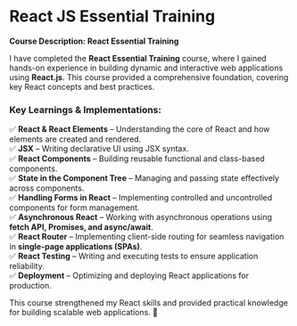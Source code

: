 # React JS Essential Training

**Course Description: React Essential Training**  

I have completed the **React Essential Training** course, where I gained hands-on experience in building dynamic and interactive web applications using **React.js**. This course provided a comprehensive foundation, covering key React concepts and best practices.  

### **Key Learnings & Implementations:**  
✅ **React & React Elements** – Understanding the core of React and how elements are created and rendered.  
✅ **JSX** – Writing declarative UI using JSX syntax.  
✅ **React Components** – Building reusable functional and class-based components.  
✅ **State in the Component Tree** – Managing and passing state effectively across components.  
✅ **Handling Forms in React** – Implementing controlled and uncontrolled components for form management.  
✅ **Asynchronous React** – Working with asynchronous operations using **fetch API, Promises, and async/await**.  
✅ **React Router** – Implementing client-side routing for seamless navigation in **single-page applications (SPAs)**.  
✅ **React Testing** – Writing and executing tests to ensure application reliability.  
✅ **Deployment** – Optimizing and deploying React applications for production.  

This course strengthened my React skills and provided practical knowledge for building scalable web applications. 🚀